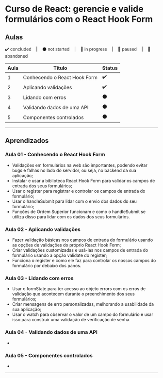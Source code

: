 # Curso de React: gerencie e valide formulários com o React Hook Form

## Aulas
<p>
  ✔️ concluded &nbsp;&nbsp;&nbsp;|&nbsp;&nbsp;&nbsp;
  ⚫ not started &nbsp;&nbsp;&nbsp;|&nbsp;&nbsp;&nbsp;
  🔵 in progress &nbsp;&nbsp;&nbsp;|&nbsp;&nbsp;&nbsp;
  🔶 paused &nbsp;&nbsp;&nbsp;|&nbsp;&nbsp;&nbsp;
  🔴 abandoned 
</p>

| Aula | Titulo | Status |
| --- | --- | --- |
| 1 | Conhecendo o React Hook Form | ✔️ |
| 2 | Aplicando validações | ✔️ |
| 3 | Lidando com erros | ⚫ |
| 4 | Validando dados de uma API | ⚫ |
| 5 | Componentes controlados | ⚫ |

---

## Aprendizados

### Aula 01 - Conhecendo o React Hook Form
<ul>
  <li>Validações em formulários na web são importantes, podendo evitar bugs e falhas no lado do servidor, ou seja, no backend da sua aplicação;</li>
  <li>Instalar e usar a biblioteca React Hook Form para validar os campos de entrada dos seus formulários;</li>
  <li>Usar o register para registrar e controlar os campos de entrada do formulário;</li>
  <li>Usar o handleSubmit para lidar com o envio dos dados do seu formulário;</li>
  <li>Funções de Ordem Superior funcionam e como o handleSubmit se utiliza disso para lidar com os dados dos seus formulários.</li>
</ul>

### Aula 02 - Aplicando validações
<ul>
  <li>Fazer validação básicas nos campos de entrada do formulário usando as opções de validações do próprio React Hook Form;</li>
  <li>Criar validações customizadas e usá-las nos campos de entrada do formulário usando a opção validate do register;</li>
  <li>Funciona o register e como ele faz para controlar os nossos campos do formulário por debaixo dos panos.</li>
</ul>

### Aula 03 - Lidando com erros
<ul>
  <li>Usar o formState para ter acesso ao objeto errors com os erros de validação que acontecem durante o preenchimento dos seus formulários;</li>
  <li>Criar mensagens de erro personalizadas, melhorando a usabilidade da sua aplicação;</li>
  <li>Usar o watch para observar o valor de um campo do formulário e usar isso para construir uma validação de verificação de senha.</li>
</ul>

### Aula 04 - Validando dados de uma API
<ul>
  <li></li>
</ul>

### Aula 05 - Componentes controlados
<ul>
  <li></li>
</ul>

---

<!-- ## 🎯 Projeto desenvolvido
Este é o screenshot do projeto que foi desenvolvido durante o curso:

<p align="center">
  <img alt="Miniatura da imagem do projeto"src="../../.github/thumbs/preview.jpg">
</p> -->